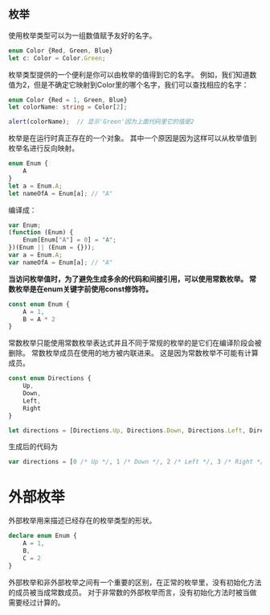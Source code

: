 ## 枚举

使用枚举类型可以为一组数值赋予友好的名字。

```ts
enum Color {Red, Green, Blue}
let c: Color = Color.Green;

```

枚举类型提供的一个便利是你可以由枚举的值得到它的名字。 例如，我们知道数值为2，但是不确定它映射到Color里的哪个名字，我们可以查找相应的名字：

```ts
enum Color {Red = 1, Green, Blue}
let colorName: string = Color[2];

alert(colorName);  // 显示'Green'因为上面代码里它的值是2
```


枚举是在运行时真正存在的一个对象。 其中一个原因是因为这样可以从枚举值到枚举名进行反向映射。
```ts
enum Enum {
    A
}
let a = Enum.A;
let nameOfA = Enum[a]; // "A"
```
编译成：
```ts
var Enum;
(function (Enum) {
    Enum[Enum["A"] = 0] = "A";
})(Enum || (Enum = {}));
var a = Enum.A;
var nameOfA = Enum[a]; // "A"
```


**当访问枚举值时，为了避免生成多余的代码和间接引用，可以使用常数枚举。 常数枚举是在enum关键字前使用const修饰符。**
```ts
const enum Enum {
    A = 1,
    B = A * 2
}
```

常数枚举只能使用常数枚举表达式并且不同于常规的枚举的是它们在编译阶段会被删除。 常数枚举成员在使用的地方被内联进来。 这是因为常数枚举不可能有计算成员。
```ts
const enum Directions {
    Up,
    Down,
    Left,
    Right
}

let directions = [Directions.Up, Directions.Down, Directions.Left, Directions.Right]
```

生成后的代码为
```ts
var directions = [0 /* Up */, 1 /* Down */, 2 /* Left */, 3 /* Right */];
```



# 外部枚举
外部枚举用来描述已经存在的枚举类型的形状。
```ts
declare enum Enum {
    A = 1,
    B,
    C = 2
}
```
外部枚举和非外部枚举之间有一个重要的区别，在正常的枚举里，没有初始化方法的成员被当成常数成员。 对于非常数的外部枚举而言，没有初始化方法时被当做需要经过计算的。
